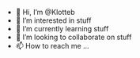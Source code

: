 - 👋 Hi, I’m @Klotteb
- 👀 I’m interested in stuff
- 🌱 I’m currently learning stuff
- 💞️ I’m looking to collaborate on stuff
- 📫 How to reach me ...

<!---
Klotteb/Klotteb is a ✨ special ✨ repository because its `README.md` (this file) appears on your GitHub profile.
You can click the Preview link to take a look at your changes.
--->
